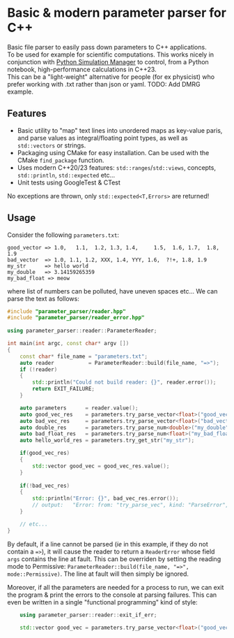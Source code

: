# Basic & modern parameter parser for C++ 
Basic file parser to easily pass down parameters to C++ applications.<br>
To be used for example for scientific computations. 
This works nicely in conjunction with [Python Simulation Manager](https://github.com/so-groenen/python_simulation_manager) to control, from a Python notebook, high-performance calculations in C++23.<br> 
This can be a "light-weight" alternative for people (for ex physicist) who prefer working with .txt rather than json or yaml.
TODO: Add DMRG example.<br>

## Features
* Basic utility to "map" text lines into  unordered maps as key-value paris, and parse values as integral/floating point types, as well as `std::vectors` or strings.
* Packaging using CMake for easy installation. Can be used with the CMake `find_package` function.<br>
* Uses modern C++20/23 features: `std::ranges`/`std::views`, concepts, `std::println`, `std::expected` etc...
* Unit tests using GoogleTest & CTest

No exceptions are thrown, only `std::expected<T,Errors>` are returned!  
## Usage

Consider the following `parameters.txt`:
```
good_vector => 1.0,   1.1,  1.2, 1.3, 1.4,     1.5,  1.6, 1.7,  1.8, 1.9
bad_vector  => 1.0, 1.1, 1.2, XXX, 1.4, YYY, 1.6,  ?!+, 1.8, 1.9
my_str      => hello world
my_double   => 3.14159265359
my_bad_float => meow
```
where list of numbers can be polluted, have uneven spaces etc...
We can parse the text as follows:
```c++
#include "parameter_parser/reader.hpp"
#include "parameter_parser/reader_error.hpp"
 
using parameter_parser::reader::ParameterReader;

int main(int argc, const char* argv [])
{
    const char* file_name = "parameters.txt";
    auto reader           = ParameterReader::build(file_name, "=>");
    if (!reader)
    {
        std::println("Could not build reader: {}", reader.error());
        return EXIT_FAILURE;
    }

    auto parameters      = reader.value();
    auto good_vec_res    = parameters.try_parse_vector<float>("good_vector", ",");
    auto bad_vec_res     = parameters.try_parse_vector<float>("bad_vector", ",");
    auto double_res      = parameters.try_parse_num<double>("my_double");
    auto bad_float_res   = parameters.try_parse_num<float>("my_bad_float");
    auto hello_world_res = parameters.try_get_str("my_str");

    if(good_vec_res)
    {
        std::vector good_vec = good_vec_res.value();
    }
    
    if(!bad_vec_res)
    {
        std::println("Error: {}", bad_vec_res.error());
        // output:   "Error: from: "try_parse_vec", kind: "ParseError", args: "XXX, YYY, ?!+"
    }

    // etc...
}
```
By default, if a line cannot be parsed (*ie* in this example, if they do not contain a `=>`), it will cause the reader to return 
a `ReaderError` whose field `args` contains the line at fault. This can be overriden by setting the reading mode to Permissive: `ParameterReader::build(file_name, "=>", mode::Permissive)`. The line at fault will then simply be ignored.

Moreover, if all the parameters are needed for a process to run, we can exit the program & print the errors to the console at parsing failures.
This can even be written in a single "functional programming" kind of style:
```c++
    using parameter_parser::reader::exit_if_err;

    std::vector good_vec = parameters.try_parse_vector<float>("good_vector", ",").transform_error(exit_if_err).value();

```
